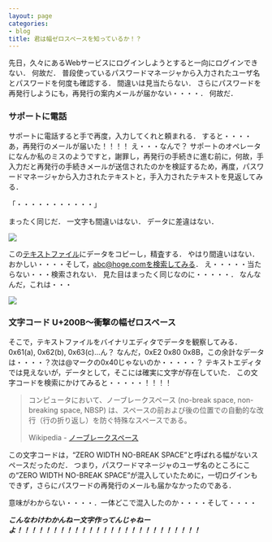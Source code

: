```yaml
---
layout: page
categories:
- blog
title: 君は幅ゼロスペースを知っているか！？
---
```


先日，久々にあるWebサービスにログインしようとすると一向にログインできない．
何故だ．
普段使っているパスワードマネージャから入力されたユーザ名とパスワードを何度も確認する．
間違いは見当たらない．
さらにパスワードを再発行しようにも，再発行の案内メールが届かない・・・・．
何故だ．

### サポートに電話

サポートに電話すると手で再度，入力してくれと頼まれる．
すると・・・・あ，再発行のメールが届いた！！！！
え・・・なんで？
サポートのオペレータになんか私のミスのようですと，謝罪し，再発行の手続きに進む前に，何故，手入力だと再発行の手続きメールが送信されたのかを検証するため，再度，パスワードマネージャから入力されたテキストと，手入力されたテキストを見返してみる．

「・・・・・・・・・・・」

まったく同じだ．
一文字も間違いはない．
データに差違はない．

![](http://sonson.s3.amazonaws.com/zerowidth-1.png)

この[テキストファイル](http://sonson.s3.amazonaws.com/zerowidth.txt)にデータをコピーし，精査する．
やはり間違いはない．
おかしい・・・・そして，abc@hoge.comを検索してみる．
え・・・・・当たらない・・・検索されない．
見た目はまったく同じなのに・・・・・．
なんなんだ，これは・・・

![](http://sonson.s3.amazonaws.com/binary_zerowidth.png)

### 文字コード U+200B〜衝撃の幅ゼロスペース

そこで，テキストファイルをバイナリエディタでデータを観察してみる．
0x61(a), 0x62(b), 0x63(c)...ん？
なんだ，0xE2 0x80 0x8B，この余計なデータは・・・・？次は@マークの0x40じゃないのか・・・・・？
テキストエディタでは見えないが，データとして，そこには確実に文字が存在していた．
この文字コードを検索にかけてみると・・・・・！！！！

> コンピュータにおいて、ノーブレークスペース (no-break space, non-breaking space, NBSP) は、スペースの前および後の位置での自動的な改行（行の折り返し）を防ぐ特殊なスペースである。
> 
> Wikipedia - [ノーブレークスペース](http://ja.wikipedia.org/wiki/ノーブレークスペース)

この文字コードは，“ZERO WIDTH NO-BREAK SPACE”と呼ばれる幅がないスペースだったのだ．
つまり，パスワードマネージャのユーザ名のところにこの“ZERO WIDTH NO-BREAK SPACE”が混入していたために，一切ログインもできず，さらにパスワードの再発行のメールも届かなかったのである．

意味がわからない・・・・．一体どこで混入したのか・・・・そして・・・・

***こんなわけわかんねー文字作ってんじゃねーよ！！！！！！！！！！！！！！！！！！！！！！！！！！***